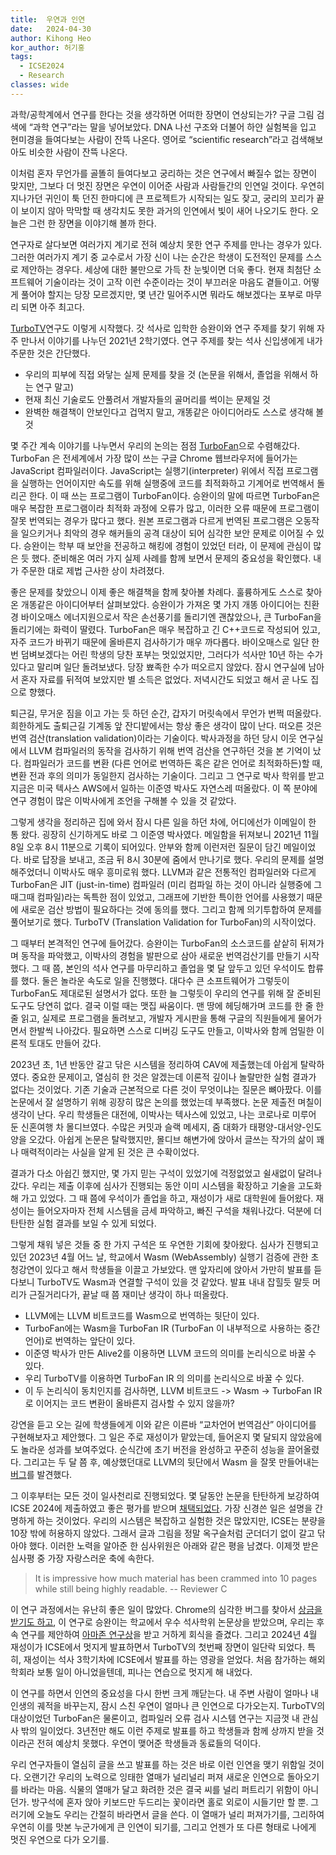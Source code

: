 ```yaml
---
title:  우연과 인연
date:   2024-04-30
author: Kihong Heo
kor_author: 허기홍
tags:
  - ICSE2024
  - Research
classes: wide
---
```


과학/공학계에서 연구를 한다는 것을 생각하면 어떠한 장면이 연상되는가?
구글 그림 검색에 “과학 연구”라는 말을 넣어보았다.
DNA 나선 구조와 더불어 하얀 실험복을 입고 현미경을 들여다보는 사람이 잔뜩 나온다.
영어로 “scientific research”라고 검색해보아도 비슷한 사람이 잔뜩 나온다.

이처럼 혼자 무언가를 골똘히 들여다보고 궁리하는 것은 연구에서 빠질수 없는 장면이 맞지만, 그보다 더 멋진 장면은 우연이 이어준 사람과 사람들간의 인연일 것이다.
우연히 지나가던 귀인이 툭 던진 한마디에 큰 프로젝트가 시작되는 일도 잦고, 궁리의 꼬리가 끝이 보이지 않아 막막할 때 생각치도 못한 과거의 인연에서 빛이 새어 나오기도 한다.
오늘은 그런 한 장면을 이야기해 볼까 한다.

연구자로 살다보면 여러가지 계기로 전혀 예상치 못한 연구 주제를 만나는 경우가 있다.
그러한 여러가지 계기 중 교수로서 가장 신이 나는 순간은 학생이 도전적인 문제를 스스로 제안하는 경우다.
세상에 대한 불만으로 가득 찬 눈빛이면 더욱 좋다.
현재 최첨단 소프트웨어 기술이라는 것이 고작 이런 수준이라는 것이 부끄러운 마음도 곁들이고.
어떻게 풀어야 할지는 당장 모르겠지만, 몇 년간 밀어주시면 뭐라도 해보겠다는 포부로 마무리 되면 아주 최고다.

[TurboTV](https://prosys.kaist.ac.kr/turbo-tv/)연구도 이렇게 시작했다.
갓 석사로 입학한 승완이와 연구 주제를 찾기 위해 자주 만나서 이야기를 나누던 2021년 2학기였다.
연구 주제를 찾는 석사 신입생에게 내가 주문한 것은 간단했다.
- 우리의 피부에 직접 와닿는 실제 문제를 찾을 것 (논문을 위해서, 졸업을 위해서 하는 연구 말고)
- 현재 최신 기술로도 안풀려서 개발자들의 골머리를 썩이는 문제일 것
- 완벽한 해결책이 안보인다고 겁먹지 말고, 개똥같은 아이디어라도 스스로 생각해 볼 것

몇 주간 계속 이야기를 나누면서 우리의 논의는 점점 [TurboFan](https://v8.dev/docs/turbofan)으로 수렴해갔다.
TurboFan 은 전세계에서 가장 많이 쓰는 구글 Chrome 웹브라우저에 들어가는 JavaScript 컴파일러이다.
JavaScript는 실행기(interpreter) 위에서 직접 프로그램을 실행하는 언어이지만 속도를 위해 실행중에 코드를 최적화하고 기계어로 번역해서 돌리곤 한다.
이 때 쓰는 프로그램이 TurboFan이다.
승완이의 말에 따르면 TurboFan은 매우 복잡한 프로그램이라 최적화 과정에 오류가 많고, 이러한 오류 때문에 프로그램이 잘못 번역되는 경우가 많다고 했다.
원본 프로그램과 다르게 번역된 프로그램은 오동작을 일으키거나 최악의 경우 해커들의 공격 대상이 되어 심각한 보안 문제로 이어질 수 있다.
승완이는 학부 때 보안을 전공하고 해킹에 경험이 있었던 터라, 이 문제에 관심이 많은 듯 했다.
준비해온 여러 가지 실제 사례를 함께 보면서 문제의 중요성을 확인했다.
내가 주문한 대로 제법 근사한 상이 차려졌다.

좋은 문제를 찾았으니 이제 좋은 해결책을 함께 찾아볼 차례다.
훌륭하게도 스스로 찾아온 개똥같은 아이디어부터 살펴보았다.
승완이가 가져온 몇 가지 개똥 아이디어는 친환경 바이오매스 에너지원으로서 작은 손선풍기를 돌리기엔 괜찮았으나, 큰 TurboFan을 돌리기에는 화력이 딸렸다.
TurboFan은 매우 복잡하고 긴 C++코드로 작성되어 있고, 자주 코드가 바뀌기 때문에 올바른지 검사하기가 매우 까다롭다.
바이오매스로 일단 한 번 덤벼보겠다는 어린 학생의 당찬 포부는 멋있었지만, 그러다가 석사만 10년 하는 수가 있다고 말리며 일단 돌려보냈다.
당장 뾰족한 수가 떠오르지 않았다.
잠시 연구실에 남아서 혼자 자료를 뒤적여 보았지만 별 소득은 없었다.
저녁시간도 되었고 해서 곧 나도 집으로 향했다.

퇴근길, 무거운 짐을 이고 가는 듯 하던 순간, 갑자기 머릿속에서 무언가 번쩍 떠올랐다.
희한하게도 출퇴근길 기계동 앞 잔디밭에서는 항상 좋은 생각이 많이 난다.
떠오른 것은 번역 검산(translation validation)이라는 기술이다.
박사과정을 하던 당시 이웃 연구실에서 LLVM 컴파일러의 동작을 검사하기 위해 번역 검산을 연구하던 것을 본 기억이 났다.
컴파일러가 코드를 변환 (다른 언어로 번역하든 혹은 같은 언어로 최적화하든)할 때, 변환 전과 후의 의미가 동일한지 검사하는 기술이다.
그리고 그 연구로 박사 학위를 받고 지금은 미국 텍사스 AWS에서 일하는 이준영 박사도 자연스레 떠올랐다.
이 쪽 분야에 연구 경험이 많은 이박사에게 조언을 구해볼 수 있을 것 같았다.

그렇게 생각을 정리하곤 집에 와서 잠시 다른 일을 하던 차에, 어디에선가 이메일이 한 통 왔다.
굉장히 신기하게도 바로 그 이준영 박사였다.
메일함을 뒤져보니 2021년 11월 8일 오후 8시 11분으로 기록이 되어있다.
안부와 함께 이런저런 질문이 담긴 메일이었다.
바로 답장을 보내고, 조금 뒤 8시 30분에 줌에서 만나기로 했다.
우리의 문제를 설명해주었더니 이박사도 매우 흥미로워 했다.
LLVM과 같은 전통적인 컴파일러와 다르게 TurboFan은 JIT (just-in-time) 컴파일러 (미리 컴파일 하는 것이 아니라 실행중에 그때그때 컴파일)라는 독특한 점이 있었고,
그래프에 기반한 특이한 언어를 사용했기 때문에 새로운 검산 방법이 필요하다는 것에 동의를 했다.
그리고 함께 의기투합하여 문제를 풀어보기로 했다.
TurboTV (Translation Validation for TurboFan)의 시작이었다.

그 때부터 본격적인 연구에 들어갔다.
승완이는 TurboFan의 소스코드를 샅샅히 뒤져가며 동작을 파악했고, 이박사의 경험을 발판으로 삼아 새로운 번역검산기를 만들기 시작했다.
그 때 쯤, 본인의 석사 연구를 마무리하고 졸업을 몇 달 앞두고 있던 우석이도 합류를 했다.
둘은 놀라운 속도로 일을 진행했다.
대다수 큰 소프트웨어가 그렇듯이 TurboFan도 제대로된 설명서가 없다.
또한 늘 그렇듯이 우리의 연구를 위해 잘 준비된 도구도 당연히 없다.
결국 이럴 때는 맷집 싸움이다.
맨 땅에 헤딩해가며 코드를 한 줄 한 줄 읽고, 실제로 프로그램을 돌려보고,
개발자 게시판을 통해 구글의 직원들에게 물어가면서 한발씩 나아갔다.
필요하면 스스로 디버깅 도구도 만들고, 이박사와 함께 엄밀한 이론적 토대도 만들어 갔다.

2023년 초, 1년 반동안 갈고 닦은 시스템을 정리하여 CAV에 제출했는데 아쉽게 탈락하였다.
중요한 문제이고, 열심히 한 것은 알겠는데 이론적 깊이나 놀랄만한 실험 결과가 없다는 것이었다.
기존 기술과 근본적으로 다른 것이 무엇이냐는 질문은 뼈아팠다.
이를 논문에서 잘 설명하기 위해 굉장히 많은 논의를 했었는데 부족했다.
논문 제출전 며칠이 생각이 난다.
우리 학생들은 대전에, 이박사는 텍사스에 있었고, 나는 코로나로 미루어 둔 신혼여행 차 몰디브였다.
수많은 커밋과 슬랙 메세지, 줌 대화가 태평양-대서양-인도양을 오갔다.
아쉽게 논문은 탈락했지만, 몰디브 해변가에 앉아서 글쓰는 작가의 삶이 꽤나 매력적이라는 사실을 알게 된 것은 큰 수확이었다.

결과가 다소 아쉽긴 했지만, 몇 가지 믿는 구석이 있었기에 걱정없었고 쉴새없이 달려나갔다.
우리는 제출 이후에 심사가 진행되는 동안 이미 시스템을 확장하고 기술을 고도화해 가고 있었다.
그 때 쯤에 우석이가 졸업을 하고, 재성이가 새로 대학원에 들어왔다.
재성이는 들어오자마자 전체 시스템을 금세 파악하고, 빠진 구석을 채워나갔다.
덕분에 더 탄탄한 실험 결과를 보일 수 있게 되었다.

그렇게 채워 넣은 것들 중 한 가지 구석은 또 우연한 기회에 찾아왔다.
심사가 진행되고 있던 2023년 4월 어느 날, 학교에서 Wasm (WebAssembly) 실행기 검증에 관한 초청강연이 있다고 해서 학생들을 이끌고 가보았다.
맨 앞자리에 앉아서 가만히 발표를 듣다보니 TurboTV도 Wasm과 연결할 구석이 있을 것 같았다.
발표 내내 잡힐듯 말듯 머리가 근질거리다가, 끝날 때 쯤 재미난 생각이 하나 떠올랐다.
- LLVM에는 LLVM 비트코드를 Wasm으로 번역하는 뒷단이 있다.
- TurboFan에는 Wasm을 TurboFan IR (TurboFan 이 내부적으로 사용하는 중간 언어)로 번역하는 앞단이 있다.
- 이준영 박사가 만든 Alive2를 이용하면 LLVM 코드의 의미를 논리식으로 바꿀 수 있다.
- 우리 TurboTV를 이용하면 TurboFan IR 의 의미를 논리식으로 바꿀 수 있다.
- 이 두 논리식이 동치인지를 검사하면, LLVM 비트코드 -> Wasm -> TurboFan IR 로 이어지는 코드 변환이 올바른지 검사할 수 있지 않을까?

강연을 듣고 오는 길에 학생들에게 이와 같은 이른바 “교차언어 번역검산” 아이디어를 구현해보자고 제안했다.
그 일은 주로 재성이가 맡았는데, 들어온지 몇 달되지 않았음에도 놀라운 성과를 보여주었다.
순식간에 초기 버전을 완성하고 꾸준히 성능을 끌어올렸다.
그리고는 두 달 쯤 후, 예상했던대로 LLVM의 뒷단에서 Wasm 을 잘못 만들어내는 [버그](https://github.com/llvm/llvm-project/issues/63388)를 발견했다.

그 이후부터는 모든 것이 일사천리로 진행되었다.
몇 달동안 논문을 탄탄하게 보강하여 ICSE 2024에 제출하였고 좋은 평가를 받으며 [채택되었다](https://prosys.kaist.ac.kr/publications/icse24.pdf).
가장 신경쓴 일은 설명을 간명하게 하는 것이었다.
우리의 시스템은 복잡하고 실험한 것은 많았지만, ICSE는 분량을 10장 밖에 허용하지 않았다.
그래서 글과 그림을 정말 옥구슬처럼 군더더기 없이 갈고 닦아야 했다.
이러한 노력을 알아준 한 심사위원은 아래와 같은 평을 남겼다. 이제껏 받은 심사평 중 가장 자랑스러운 축에 속한다.
> It is impressive how much material has been crammed into 10 pages while still being highly readable.
> -- Reviewer C

이 연구 과정에서는 유난히 좋은 일이 많았다.
Chrome의 심각한 버그를 찾아서 [상금을 받기도 하고](https://prosys.kaist.ac.kr/donate-bug-bounty/),
이 연구로 승완이는 학교에서 우수 석사학위 논문상을 받았으며,
우리는 후속 연구를 제안하여 [아마존 연구상](https://www.amazon.science/research-awards/recipients/kihong-heo)을 받고 거하게 회식을 즐겼다.
그리고 2024년 4월 재성이가 ICSE에서 멋지게 발표하면서 TurboTV의 첫번째 장면이 일단락 되었다.
특히, 재성이는 석사 3학기차에 ICSE에서 발표를 하는 영광을 얻었다.
처음 참가하는 해외 학회라 보통 일이 아니었을텐데, 피나는 연습으로 멋지게 해 내었다.

이 연구를 하면서 인연의 중요성을 다시 한번 크게 깨닫는다.
내 주변 사람이 얼마나 내 인생의 궤적을 바꾸는지, 잠시 스친 우연이 얼마나 큰 인연으로 다가오는지.
TurboTV의 대상이었던 TurboFan은 물론이고, 컴파일러 오류 검사 시스템 연구는 지금껏 내 관심사 밖의 일이었다.
3년전만 해도 이런 주제로 발표를 하고 학생들과 함께 상까지 받을 것이라곤 전혀 예상치 못했다.
우연이 맺어준 학생들과 동료들의 덕이다.

우리 연구자들이 열심히 글을 쓰고 발표를 하는 것은 바로 이런 인연을 맺기 위함일 것이다.
오랜기간 우리의 노력으로 잉태한 열매가 널리널리 퍼져 새로운 인연으로 돌아오기를 바라는 마음.
식물의 열매가 달고 화려한 것은 결국 씨를 널리 퍼트리기 위함이 아니던가.
방구석에 혼자 앉아 키보드만 두드리는 꽃이라면 홀로 외로이 시들기만 할 뿐.
그러기에 오늘도 우리는 간절히 바라면서 글을 쓴다.
이 열매가 널리 퍼져가기를, 그리하여 우연히 이를 맛본 누군가에게 큰 인연이 되기를,
그리고 언젠가 또 다른 형태로 나에게 멋진 우연으로 다가 오기를.
